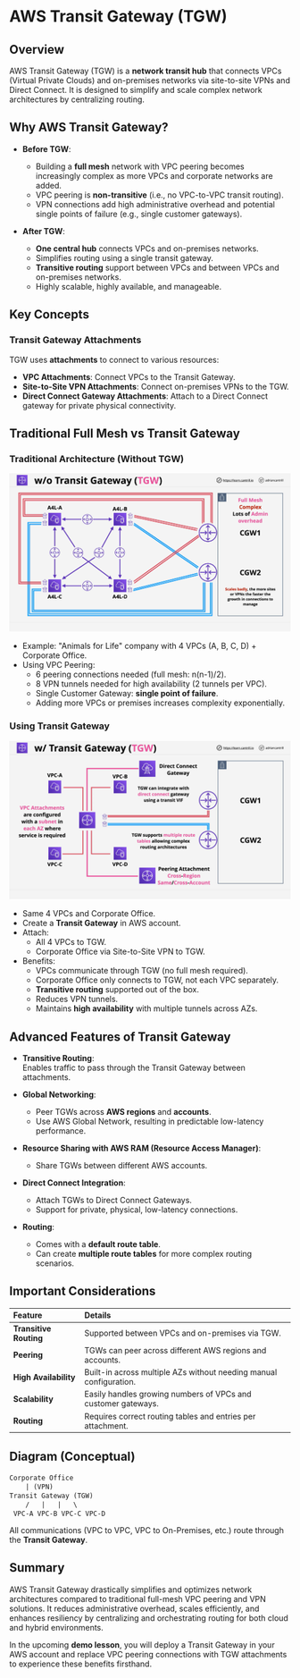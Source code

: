 # AWS Transit Gateway (TGW)

## Overview

AWS Transit Gateway (TGW) is a **network transit hub** that connects VPCs (Virtual Private Clouds) and on-premises networks via site-to-site VPNs and Direct Connect. It is designed to simplify and scale complex network architectures by centralizing routing.

## Why AWS Transit Gateway?

- **Before TGW**:

  - Building a **full mesh** network with VPC peering becomes increasingly complex as more VPCs and corporate networks are added.
  - VPC peering is **non-transitive** (i.e., no VPC-to-VPC transit routing).
  - VPN connections add high administrative overhead and potential single points of failure (e.g., single customer gateways).

- **After TGW**:
  - **One central hub** connects VPCs and on-premises networks.
  - Simplifies routing using a single transit gateway.
  - **Transitive routing** support between VPCs and between VPCs and on-premises networks.
  - Highly scalable, highly available, and manageable.

## Key Concepts

### Transit Gateway Attachments

TGW uses **attachments** to connect to various resources:

- **VPC Attachments**: Connect VPCs to the Transit Gateway.
- **Site-to-Site VPN Attachments**: Connect on-premises VPNs to the TGW.
- **Direct Connect Gateway Attachments**: Attach to a Direct Connect gateway for private physical connectivity.

## Traditional Full Mesh vs Transit Gateway

### Traditional Architecture (Without TGW)

![alt text](image-20.png)

- Example: "Animals for Life" company with 4 VPCs (A, B, C, D) + Corporate Office.
- Using VPC Peering:
  - 6 peering connections needed (full mesh: n(n-1)/2).
  - 8 VPN tunnels needed for high availability (2 tunnels per VPC).
  - Single Customer Gateway: **single point of failure**.
  - Adding more VPCs or premises increases complexity exponentially.

### Using Transit Gateway

![alt text](image-21.png)

- Same 4 VPCs and Corporate Office.
- Create a **Transit Gateway** in AWS account.
- Attach:
  - All 4 VPCs to TGW.
  - Corporate Office via Site-to-Site VPN to TGW.
- Benefits:
  - VPCs communicate through TGW (no full mesh required).
  - Corporate Office only connects to TGW, not each VPC separately.
  - **Transitive routing** supported out of the box.
  - Reduces VPN tunnels.
  - Maintains **high availability** with multiple tunnels across AZs.

## Advanced Features of Transit Gateway

- **Transitive Routing**:  
  Enables traffic to pass through the Transit Gateway between attachments.

- **Global Networking**:

  - Peer TGWs across **AWS regions** and **accounts**.
  - Use AWS Global Network, resulting in predictable low-latency performance.

- **Resource Sharing with AWS RAM (Resource Access Manager)**:

  - Share TGWs between different AWS accounts.

- **Direct Connect Integration**:

  - Attach TGWs to Direct Connect Gateways.
  - Support for private, physical, low-latency connections.

- **Routing**:
  - Comes with a **default route table**.
  - Can create **multiple route tables** for more complex routing scenarios.

## Important Considerations

| Feature                | Details                                                            |
| :--------------------- | :----------------------------------------------------------------- |
| **Transitive Routing** | Supported between VPCs and on-premises via TGW.                    |
| **Peering**            | TGWs can peer across different AWS regions and accounts.           |
| **High Availability**  | Built-in across multiple AZs without needing manual configuration. |
| **Scalability**        | Easily handles growing numbers of VPCs and customer gateways.      |
| **Routing**            | Requires correct routing tables and entries per attachment.        |

## Diagram (Conceptual)

```
Corporate Office
    | (VPN)
Transit Gateway (TGW)
    /   |   |   \
 VPC-A VPC-B VPC-C VPC-D
```

All communications (VPC to VPC, VPC to On-Premises, etc.) route through the **Transit Gateway**.

## Summary

AWS Transit Gateway drastically simplifies and optimizes network architectures compared to traditional full-mesh VPC peering and VPN solutions. It reduces administrative overhead, scales efficiently, and enhances resiliency by centralizing and orchestrating routing for both cloud and hybrid environments.

In the upcoming **demo lesson**, you will deploy a Transit Gateway in your AWS account and replace VPC peering connections with TGW attachments to experience these benefits firsthand.
